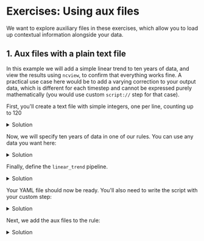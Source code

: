 # Exercises: Using aux files

We want to explore auxiliary files in these exercises, which allow you to load up contextual information
alongside your data. 

## 1. Aux files with a plain text file

In this example we will add a simple linear trend to ten years of data, and view the results using
`ncview`, to confirm that everything works fine. A practical use case here would be to add a varying
correction to your output data, which is different for each timestep and cannot be expressed purely
mathematically (you would use custom `script://` step for that case).

First, you'll create a text file with simple integers, one per line, counting up to 120

<details>
    <summary>Solution</summary>
There are many ways to do this. For example:

    ```python
    numbers = list(range(1, 121))
    with open("numbers.txt", "w") as f:
        [f.write(f"{n}\n") for n in numbers]

    ```
Or in pure shell:

    ```bash
    seq 1 120 > numbers.txt
    ```
</details>

Now, we will specify ten years of data in one of our rules. You can use any data you want here:

<details>
    <summary>Solution</summary>

    ```yaml
    general:
        cmor_version: CMIP6
    pymor:
        warn_on_no_rule: False
    rules:
        - name: "linear trend example"
          inputs:
            - pattern: "wo_fesom_....0101.nc"
              path: "/work/ab0995/a270243/pymor_workshop/exercises/data"
          aux:
            - name: "numbers"
              path: "numbers.txt"
          pipelines:
             - "linear_trend"
    ```
</details>

Finally, define the `linear_trend` pipeline. 

<details>
    <summary>Solution</summary>

    ```yaml
    general:
        cmor_version: CMIP6
    pymor:
        warn_on_no_rule: False
    rules:
        - name: "linear trend example"
          inputs:
            - path: "."
              pattern: "???"
          aux:
            - name: "numbers"
              path: "numbers.txt"
          pipelines:
             - "linear_trend"
    pipelines:
        - name: "linear_trend"
          steps:
            - "pymor.core.gather_inputs.load_mfdataset"
            - "pymor.std_lib.generic.get_variable"
            - "script://add_linear_trend.py:add_linear_trend"
            - "pymor.std_lib.generic.trigger_compute"
            - "pymor.std_lib.generic.show_data"
            - "pymor.std_lib.files.save_dataset"

    ```


</details>



Your YAML file should now be ready. You'll also need to write the script with your custom step:

    
<details>
    <summary>Solution</summary>

    ```python
    import xarray as xr


    def add_linear_trend(data, rule):
        numbers = rule.aux["numbers"]
        numbers = [int(n) for n in numbers.split()]
        # Convert the numbers into an xarray with timestamps:
        numbers = xr.DataArray(data=numbers, coords=[data.time])
        data += numbers
        data.name = "example"
        return data
    ```


</details>


Next, we add the aux files to the rule:
<details>
    <summary>Solution</summary>

    ```yaml
    rules:
        - name: "linear trend example"
          inputs:
            - path: "."
              pattern: "???"
          aux:
            - name: "numbers"
              path: "numbers.txt"
          pipelines:
             - "linear_trend"
    ```


</details>

